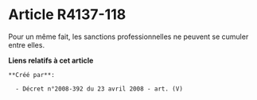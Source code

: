 # Article R4137-118

Pour un même fait, les sanctions professionnelles ne peuvent se cumuler entre elles.

**Liens relatifs à cet article**

	**Créé par**:

	  - Décret n°2008-392 du 23 avril 2008 - art. (V)
